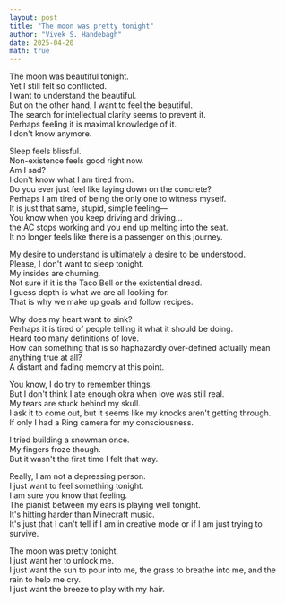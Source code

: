 ```yaml
---
layout: post
title: "The moon was pretty tonight"
author: "Vivek S. Handebagh"
date: 2025-04-20
math: true
---
```



The moon was beautiful tonight.  
Yet I still felt so conflicted.  
I want to understand the beautiful.  
But on the other hand, I want to feel the beautiful.  
The search for intellectual clarity seems to prevent it.  
Perhaps feeling it is maximal knowledge of it.  
I don't know anymore.  

Sleep feels blissful.  
Non-existence feels good right now.  
Am I sad?  
I don't know what I am tired from.  
Do you ever just feel like laying down on the concrete?  
Perhaps I am tired of being the only one to witness myself.  
It is just that same, stupid, simple feeling—  
You know when you keep driving and driving...  
the AC stops working and you end up melting into the seat.  
It no longer feels like there is a passenger on this journey.  

My desire to understand is ultimately a desire to be understood.  
Please, I don't want to sleep tonight.  
My insides are churning.  
Not sure if it is the Taco Bell or the existential dread.  
I guess depth is what we are all looking for.  
That is why we make up goals and follow recipes.  

Why does my heart want to sink?  
Perhaps it is tired of people telling it what it should be doing.  
Heard too many definitions of love.  
How can something that is so haphazardly over-defined actually mean anything true at all?  
A distant and fading memory at this point.  

You know, I do try to remember things.  
But I don't think I ate enough okra when love was still real.  
My tears are stuck behind my skull.  
I ask it to come out, but it seems like my knocks aren't getting through.  
If only I had a Ring camera for my consciousness.  

I tried building a snowman once.  
My fingers froze though.  
But it wasn't the first time I felt that way.  

Really, I am not a depressing person.  
I just want to feel something tonight.  
I am sure you know that feeling.  
The pianist between my ears is playing well tonight.  
It's hitting harder than Minecraft music.  
It's just that I can't tell if I am in creative mode or if I am just trying to survive.  

The moon was pretty tonight.  
I just want her to unlock me.  
I just want the sun to pour into me, the grass to breathe into me, and the rain to help me cry.  
I just want the breeze to play with my hair.  